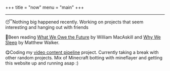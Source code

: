 +++
title = "now"
menu = "main"
+++

---

😴Nothing big happened recently. Working on projects that seem interesting and hanging out with friends

📖Been reading [What We Owe the Future](https://www.goodreads.com/book/show/59802037-what-we-owe-the-future?from_search=true&from_srp=true&qid=GcMvDTddCv&rank=1) by William MacAskill and [Why We Sleep](https://www.goodreads.com/book/show/34466963-why-we-sleep) by Matthew Walker.

😋Coding my [video content pipeline](https://github.com/andysit1/Video-Content-Pipeline) project. Currently taking a break with other random projects. Mix of Minecraft botting with mineflayer and getting this website up and running asap :)
